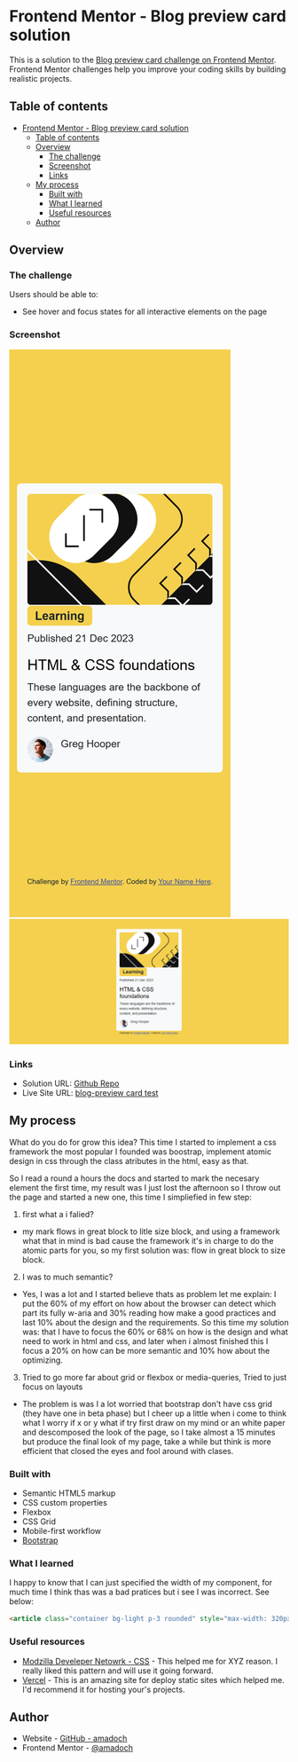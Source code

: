 # Frontend Mentor - Blog preview card solution

This is a solution to the [Blog preview card challenge on Frontend Mentor](https://www.frontendmentor.io/challenges/blog-preview-card-ckPaj01IcS). Frontend Mentor challenges help you improve your coding skills by building realistic projects. 

## Table of contents

- [Frontend Mentor - Blog preview card solution](#frontend-mentor---blog-preview-card-solution)
  - [Table of contents](#table-of-contents)
  - [Overview](#overview)
    - [The challenge](#the-challenge)
    - [Screenshot](#screenshot)
    - [Links](#links)
  - [My process](#my-process)
    - [Built with](#built-with)
    - [What I learned](#what-i-learned)
    - [Useful resources](#useful-resources)
  - [Author](#author)

## Overview

### The challenge

Users should be able to:

- See hover and focus states for all interactive elements on the page

### Screenshot

![Mobile View (Galaxy Z Fold 5)](./screenshots/Mobile%20View%20(Galaxy%20Z%20Fold%205).png)
![Desktop View](./screenshots/Desktop%20View.png)

### Links

- Solution URL: [Github Repo](https://github.com/amadoch/FMBlogPreviewCard)
- Live Site URL: [blog-preview card test](https://blogpreviewcardtest.vercel.app/)

## My process

What do you do for grow this idea?
This time I started to implement a css framework the most popular I founded was boostrap, implement atomic design in css through the class atributes in the html, easy as that. 

So I read a round a hours the docs and started to mark the necesary element the first time, my result was I just lost the afternoon so I throw out the page and started a new one, this time I simpliefied in few step:
1. first what a i falied? 
- my mark flows in great block to litle size block, and using a framework what that in mind is bad cause the framework it's in charge to do the atomic parts for you, so my first solution was: flow in great block to size block.
2. I was to much semantic?
- Yes, I was a lot and I started believe thats as problem let me explain: I put the 60% of my effort on how about the browser can detect which part its fully w-aria and 30% reading how make a good practices and last 10% about the design and the requirements. 
So this time my solution was: that I have to focus the 60% or 68% on how is the design and what need to work in html and css, and later when i almost finished this I focus a 20% on how can be more semantic and 10% how about the optimizing.
3. Tried to go more far about grid or flexbox or media-queries, Tried to just focus on layouts
- The problem is was I a lot worried that bootstrap don't have css grid (they have one in beta phase) but I cheer up a little when i come to think what I worry if x or y what if try first draw on my mind or an white paper and descomposed the look of the page, so I take almost a 15 minutes but produce the final look of my page, take a while but think is more efficient that closed the eyes and fool around with clases.

### Built with

- Semantic HTML5 markup
- CSS custom properties
- Flexbox
- CSS Grid
- Mobile-first workflow
- [Bootstrap](https://getbootstrap.com/)

### What I learned

I happy to know that I can just specified the width of my component, for much time I think thas was a bad pratices but i see I was incorrect. See below:

```html
<article class="container bg-light p-3 rounded" style="max-width: 320px;">
```


### Useful resources

- [Modzilla Develeper Netowrk - CSS](https://developer.mozilla.org/en-US/docs/Web/CSS) - This helped me for XYZ reason. I really liked this pattern and will use it going forward.
- [Vercel](https://vercel.com/home) - This is an amazing site for deploy static sites which helped me. I'd recommend it for hosting your's projects.

## Author

- Website - [GitHub - amadoch](https://github.com/amadoch)
- Frontend Mentor - [@amadoch](https://www.frontendmentor.io/profile/amadoch)
